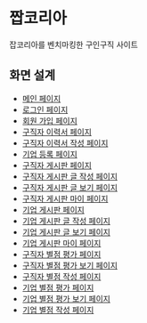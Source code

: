 # 짭코리아
잡코리아를 벤치마킹한 구인구직 사이트

## 화면 설계

- [메인 페이지](화면설계/메인페이지.md)
- [로그인 페이지](화면설계/로그인페이지.md)
- [회원 가입 페이지](화면설계/회원가입페이지.md)
- [구직자 이력서 페이지](화면설계/구직자이력서작성페이지.md)
- [구직자 이력서 작성 페이지](화면설계/구직자이력서작성페이지.md)
- [기업 등록 페이지](화면설계/기업등록페이지.md)
- [구직자 게시판 페이지](화면설계/구직자게시판페이지.md)
- [구직자 게시판 글 작성 페이지]()
- [구직자 게시판 글 보기 페이지]()
- [구직자 게시판 마이 페이지]()
- [기업 게시판 페이지](화면설계/기업게시판페이지.md)
- [기업 게시판 글 작성 페이지]()
- [기업 게시판 글 보기 페이지]()
- [기업 게시판 마이 페이지]()
- [구직자 별점 평가 페이지](화면설계/구직자별점평가구현기능.md)
- [구직자 별점 평가 보기 페이지]()
- [구직자 별점 작성 페이지]()
- [기업 별점 평가 페이지](화면설계/기업별점평가구현기능.md)
- [기업 별점 평가 보기 페이지]()
- [기업 별점 작성 페이지]()

